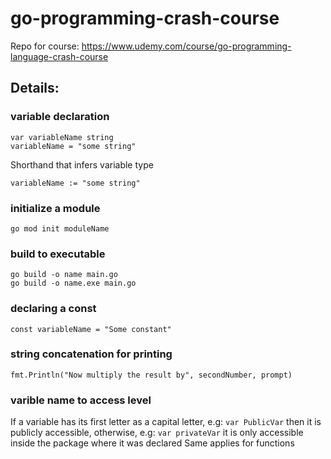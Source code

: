 # go-programming-crash-course
Repo for course: https://www.udemy.com/course/go-programming-language-crash-course

## Details:

### variable declaration

```
var variableName string
variableName = "some string"
```

Shorthand that infers variable type

```
variableName := "some string"
```

### initialize a module

```go mod init moduleName```

### build to executable

```
go build -o name main.go
go build -o name.exe main.go
```

### declaring a const

```
const variableName = "Some constant"
```

### string concatenation for printing

```
fmt.Println("Now multiply the result by", secondNumber, prompt)
```

### varible name to access level

If a variable has its first letter as a capital letter, e.g: `var PublicVar` then it is publicly accessible, otherwise, e.g: `var privateVar` it is only accessible inside the package where it was declared
Same applies for functions
